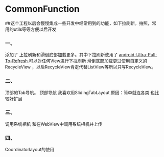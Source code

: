 # CommonFunction
##这个工程以后会慢慢集成一些开发中经常用到的功能，如下拉刷新，拍照，常用的utils等等方便以后开发

### 一、<br/>
添加了 上拉刷新和滑倒底部加载更多。其中下拉刷新使用了
[android-Ultra-Pull-To-Refresh ](https://github.com/liaohuqiu/android-Ultra-Pull-To-Refresh) 可以对任何View进行下拉刷新
滑倒底部加载更过使用自定义的RecycleView ，以后RecycleView肯定代替ListView等所以只写RecycleView。
    
### 二、    
顶部的Tab导航。
顶部导航 我喜欢用SlidingTabLayout 原因：简单就连各类 也比较好扩展

### 三、
调用系统相机 和在WebView中调用系统相机并上传

### 四、
Coordinatorlayout的使用